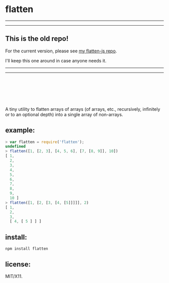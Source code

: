 # flatten

-----
-----

## This is the old repo!

For the current version, please see
[my flatten-js repo](https://github.com/mk-pmb/flatten-js).

I'll keep this one around in case anyone needs it.

-----
-----

&nbsp;

&nbsp;

&nbsp;




A tiny utility to flatten arrays of arrays (of arrays, etc., recursively, infinitely or to an optional depth) into a single array of non-arrays.

## example:

```js
> var flatten = require('flatten');
undefined
> flatten([1, [2, 3], [4, 5, 6], [7, [8, 9]], 10])
[ 1,
  2,
  3,
  4,
  5,
  6,
  7,
  8,
  9,
  10 ]
> flatten([1, [2, [3, [4, [5]]]]], 2)
[ 1,
  2,
  3,
  [ 4, [ 5 ] ] ]
```

## install:

    npm install flatten

## license:

MIT/X11.
